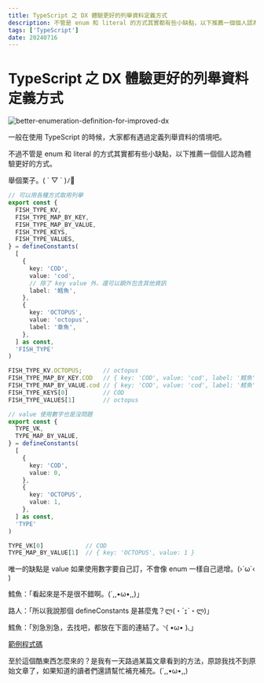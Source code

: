 ```yaml
---
title: TypeScript 之 DX 體驗更好的列舉資料定義方式
description: 不管是 enum 和 literal 的方式其實都有些小缺點，以下推薦一個個人認為體驗更好的方式
tags: ['TypeScript']
date: 20240716
---
```


# TypeScript 之 DX 體驗更好的列舉資料定義方式

![better-enumeration-definition-for-improved-dx](/better-enumeration-definition-for-improved-dx.jpg)

一般在使用 TypeScript 的時候，大家都有遇過定義列舉資料的情境吧。

不過不管是 enum 和 literal 的方式其實都有些小缺點，以下推薦一個個人認為體驗更好的方式。

舉個栗子。( ´ ▽ ` )ﾉ🌰

```ts
// 可以用各種方式取用列舉
export const {
  FISH_TYPE_KV,
  FISH_TYPE_MAP_BY_KEY,
  FISH_TYPE_MAP_BY_VALUE,
  FISH_TYPE_KEYS,
  FISH_TYPE_VALUES,
} = defineConstants(
  [
    {
      key: 'COD',
      value: 'cod',
      // 除了 key value 外，還可以額外包含其他資訊
      label: '鱈魚',
    },
    {
      key: 'OCTOPUS',
      value: 'octopus',
      label: '章魚',
    },
  ] as const,
  'FISH_TYPE'
)

FISH_TYPE_KV.OCTOPUS;      // octopus
FISH_TYPE_MAP_BY_KEY.COD   // { key: 'COD', value: 'cod', label: '鱈魚' },
FISH_TYPE_MAP_BY_VALUE.cod // { key: 'COD', value: 'cod', label: '鱈魚' },
FISH_TYPE_KEYS[0]          // COD
FISH_TYPE_VALUES[1]        // octopus

// value 使用數字也是沒問題
export const {
  TYPE_VK,
  TYPE_MAP_BY_VALUE,
} = defineConstants(
  [
    {
      key: 'COD',
      value: 0,
    },
    {
      key: 'OCTOPUS',
      value: 1,
    },
  ] as const,
  'TYPE'
)

TYPE_VK[0]            // COD
TYPE_MAP_BY_VALUE[1]  // { key: 'OCTOPUS', value: 1 }
```

唯一的缺點是 value 如果使用數字要自己訂，不會像 enum 一樣自己遞增。(›´ω`‹ )

鱈魚：「看起來是不是很不錯啊。(´,,•ω•,,)」

路人：「所以我說那個 defineConstants 是甚麼鬼？ლ(・´ｪ`・ლ)」

鱈魚：「別急別急，去找吧，都放在下面的連結了。◝( •ω• )◟」

[範例程式碼](https://www.typescriptlang.org/play/?#code/JYOwLgpgTgZghgYwgAgJICE4GcIBEIzIDeAUMsgNYQCeAXMgApQD2ADtGNQNI0DcZyAG5wANgFcI9LGCigA5sgA+yEGIC2AI2j8AviRKd2yACrMmbDtSYFgADwA8AOWQRbkEABMsyabJAKAXmQAcmCAPmQg51d3LxDg5AB+eOR6AAMAEiJHHQB9NP4DaiNTc3YoTnsBMssXNwhPb195ABoBaPrGnxl5SPi2iKDMolKWcs5rGDsnMJ0smorqHQL9QxRTHmose2NBkzrY7ygIOA9mEBFqZABtUBhoZABBFuQAOne7h-QAXQFkx4ODTipHI5GOp3Ol0oNHonygyC4-HIenIyXQ12CIgacjAAAtgt9AV0AAx-G5cX7kejXLgvd6vDY0bboMKU1IqCCCaACanfQprEzMABqogk212fWMRLi4LOFyutxA93hzzeHyVXzZ-2l3hBoNlkKuwnEkmQcIRSOQKKSyHRmOxeIJOuQpNR5LZ1NpaoZwtFEGZrJ5HK5UCD1z5q2K62YAGV5FjNgBZOCsHZ7KUxIG6gQG+XQuhmjXwxEka3JLjOhacTZkvVgk5yqE0miFhHfejGS3W+ggTncqnB7T6VysZgVZACxPQOQQVDgaA4BBgYDneyPPYAzNdc3GWvklugfPMQjGdsmZvUQndwdQflRwVJlNpyXO3NN82q+nmn5ku1Y-yOoSW5xK6NqmHG-gJjQyapuuQZTlAM5zpAUCLsuq7gfGECPrBEQAGQPtBT4smEYYRkUJSxlhIomjBz5BBmnTAjmDaGkIfqwkWFqlmSFbAd4VbcDQtYCPWEJ5herYUh2XZBr2IZyX2t6RpRNESHREoMa+rESR+dLqsqtparaGL-ji+JAUx3igckmGQRAakQHRcEDghSHzqhEBLiuIA7FR9mOc5+GCoFxFhKRA7hnelEQXIUHUI59H7PxxAseJUJUAW5olmJjZGhxhaGUKui8ZWYyWDWbp1sgb4KpsUlnsVAjXvJ-bsq1ykUdGmyJZpyVWTVOnvlxn4GZqv6mQ6FnOjZgqxfFiUueybmzh5aE+X583YTQi3BYyCV+vYJFkdF0ZbY5mxJYxhypblbGZZxhk5YN6X5Saj0PE1ZbIEKZUWIslU2tVtX7lch5Cmez0tUpikhqdIV+pdfXXVmL15Tcenet+xl-lNTopbNdlxQ5iM0GuEXLdOq0oetGH+cTF1k+uyAEaYjPUEd4UnfoAD0ABUfPIIAFK6AD2mgBfeoA05aAOhKgCQQYA5oqAJ3aZCC8rCK-YA9Gb5uxJrIIAIW6APCGgC4BoAQAyq6rgBZ2oAlf6AJfugDGaYA4zGAJmmgAYUYA6fqAAVKgBQcsg2DIAg5zSGbyCCwAAq4cBqKwWKq2ksdrFgCCyKwYCqzzPPIIA0gmAIAJgCdpoA8PqABx6gAeplbqsjmOYB+wHlcgoL5C4AAogAMqgQoNwASgAmrkiYN8YAASADyuC5FwQptMHoKNy3bddz3fdDyPQq0qr9fN63Hfd73A-Dz3jwMLk6Dd1wDedxPdfINPG9z9vi97wfR+5EKjxNwAqg359T+vs9bwvu-P2-BuMZVY6D6B4GwvYADC1c4DgCwAAClXjcJB5Ba6gnQQ9EIQ9e7BE-ug8gxoJD0GCLiZgagIC4JQaCEQcAtAiGIYAUO1ACyiZQye6CdB4NBGg-B+ZiExmbgAMVyAwVAkCuCvwYKwi+6DCGmmCDgEQMAAC0rBgAIAoGIVgUieHIBoXQ4hgArwMAGvK2j2GcMJL7f2IBpCcOCFfH+88d64GCKrAAlKndO2d85l1sKOccAp8AiGACGagU48TMA8H0NYx5L7f03o4u+AD34xmuKoTQ0AIyT1jmkZWPMSDl3HDAMQIBvLnGQOAqYUCYFwKqOQFGXQQYYGwHgAg4YJ7IA6DdZo-g+ihAGPAipWAOwvBABHf0rBEAQESPQRwrjbpV2sZXVgxwpi2D6KM8hWAJlIBtMMDZ4zJl5DSOyUIlpjhgDEFAEA8zyDXGGMsmwtgdAn07jGNIZ5BmvDUCmeB8DgCQDUHMgIER-kQDUK8TKrj2m3PuSsuwOgklAPefQT53zWC-NBYCyIIKAWvFkVC0SNxYWPOeUKZF5SCBYFeMcDwYgkCIJ4fAtFLxMVAoiPA6q6D6TMsJeg24uLMpnkxXiv00LQQ6AJTwogHDCWStBHcrIDzVkIq4OSz5NK6UQAZfgplKYWUArZcgDlvLQTcr1Sa25wrZFCoFTQMVyI5XoOlWKx1RLFVwqeYmfeh9j6nzVZS6lEBaX0pNbq1g+qwWGuNTo70PKY38rBRCmgNqwX2qtK61BMr0GuoVUQJV8KvUP27oi-1MAqUapDYy5lZoDXYqNZy017w406ITeC61sIAVpolWm51sqxW5vzU8l599S3lqDZq7V6Cw0RqxcC+tFrY3mvjcKwVHbU0mu7Sa3t2b+3EuVYW0dgbg1atDdW1ldbo06LNeGhdrak2XjXW20VG6M3ECzaCHNe74UtxjMYUd7TQG+xWshBcXl0K+UJQ2ySh5Rj-UqMEMeuCOmsg7MwHqh1diWmRCzG58r6owbMOVRY9hgjLyQ44FDCMTRIzCFhq0OGoP4eubB8YHMEOnxjORyj+1xS0cJaAgijGDzMcI3BtjiLOMvAo2eNmfpeN0YE7h25THBSCRI4Wn1o9T5cZk2hoiqZMP8YYya6DIm1PBA04-RFOnUOhQM3x9hxmeGmdU0R+DhabOEQOiaNMCmnP4JcyxywJGf3GE852fjAg+N6BIGnZAgB75UAKdyQtAAgKoAOi985GKFrLfJviK4LOkPMgRqAYz91yMYTuDAG6j3HgIYrpXyuVeq5Z31Z86slbKxVqr99NOIvafVzrTWtOvP6x1xr3WJNtFAUECpoAIDQMWbAsACCBDXEgyazBwRIHD1Yfg2RxD-YeF2+guLgATNMAGFyWtZHIEAGiagAYf8ACEJSXACyGTdwAoMqAGoVQAboqADW5e2gAoKJNXoiA9CQiAAkcwAWtnHatGKhtm3B6QOMIPBgr9JMmv2yEZgS42BiCwND8gwPQfBEAAdeUOxXvosd4KxNiBDBAG+NhuLj3EkHp116rY9XgI6RyjmMvAeFxax2AHHWAWdjbZz1x+LzXjbdwKCOLRBeEhBl0hjHwRDtIcJ8QyHCQZWs6Gy1p+L936vEO8geXiuts7ZeKr9XLxNfg6hzD0XDXxcvJScSQkMazfpxl87wbE2jdAOuAARk9-z9Ogvhe83TtdwA-vJCyLoAdW1AD6curQASTaAHlVQAMhm5b8ZXanNcBDi+Xu08XBu+uljARA+b1TlvarW06jbMIldW-RwVYk5PYdN4LMELnyPUf4+1kQ5AwfO8CEpwVsA7Tghs6Z-oYvXBrge693Ln3w8SBl+9VZwPIfPfm-h4j-vkmh+mmD1aIAA)

至於這個酷東西怎麼來的？是我有一天路過某篇文章看到的方法，原諒我找不到原始文章了，如果知道的讀者們還請幫忙補充補充。(´,,•ω•,,)
